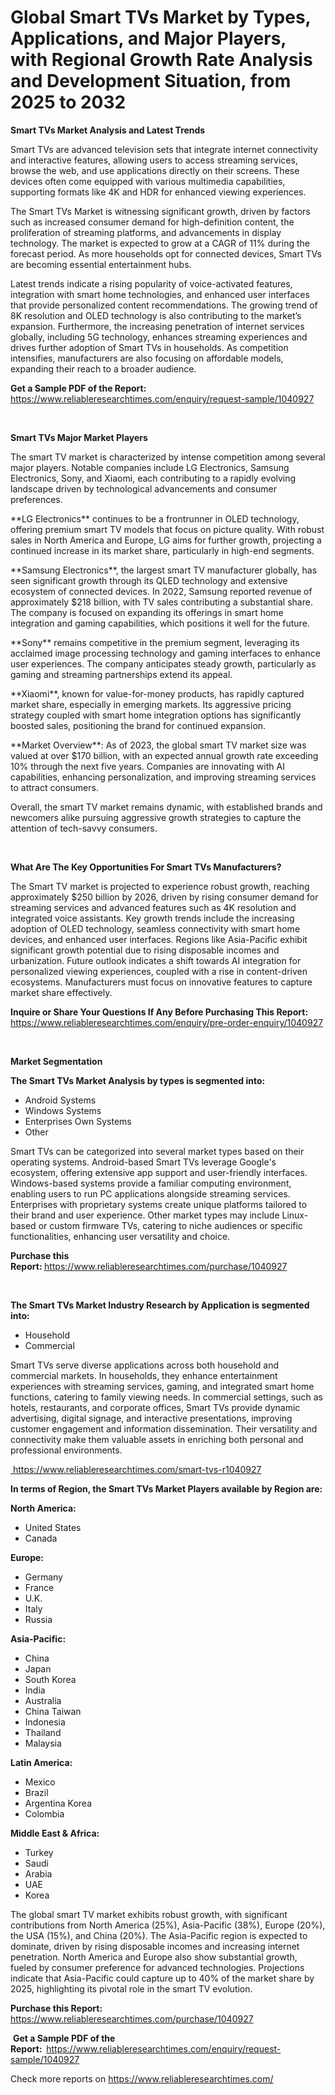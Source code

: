 <p><h1>Global Smart TVs Market by Types, Applications, and Major Players, with Regional Growth Rate Analysis and Development Situation, from 2025 to 2032</h1></p><p><strong>Smart TVs Market Analysis and Latest Trends</strong></p>
<p><p>Smart TVs are advanced television sets that integrate internet connectivity and interactive features, allowing users to access streaming services, browse the web, and use applications directly on their screens. These devices often come equipped with various multimedia capabilities, supporting formats like 4K and HDR for enhanced viewing experiences. </p><p>The Smart TVs Market is witnessing significant growth, driven by factors such as increased consumer demand for high-definition content, the proliferation of streaming platforms, and advancements in display technology. The market is expected to grow at a CAGR of 11% during the forecast period. As more households opt for connected devices, Smart TVs are becoming essential entertainment hubs.</p><p>Latest trends indicate a rising popularity of voice-activated features, integration with smart home technologies, and enhanced user interfaces that provide personalized content recommendations. The growing trend of 8K resolution and OLED technology is also contributing to the market’s expansion. Furthermore, the increasing penetration of internet services globally, including 5G technology, enhances streaming experiences and drives further adoption of Smart TVs in households. As competition intensifies, manufacturers are also focusing on affordable models, expanding their reach to a broader audience.</p></p>
<p><strong>Get a Sample PDF of the Report:&nbsp;</strong> <a href="https://www.reliableresearchtimes.com/enquiry/request-sample/1040927?utm_campaign=2719&utm_medium=2&utm_source=Github&utm_content=ia&utm_term=06042025&utm_id=smart-tvs">https://www.reliableresearchtimes.com/enquiry/request-sample/1040927</a></p>
<p>&nbsp;</p>
<p><strong>Smart TVs Major Market Players</strong></p>
<p><p>The smart TV market is characterized by intense competition among several major players. Notable companies include LG Electronics, Samsung Electronics, Sony, and Xiaomi, each contributing to a rapidly evolving landscape driven by technological advancements and consumer preferences.</p><p>**LG Electronics** continues to be a frontrunner in OLED technology, offering premium smart TV models that focus on picture quality. With robust sales in North America and Europe, LG aims for further growth, projecting a continued increase in its market share, particularly in high-end segments.</p><p>**Samsung Electronics**, the largest smart TV manufacturer globally, has seen significant growth through its QLED technology and extensive ecosystem of connected devices. In 2022, Samsung reported revenue of approximately $218 billion, with TV sales contributing a substantial share. The company is focused on expanding its offerings in smart home integration and gaming capabilities, which positions it well for the future.</p><p>**Sony** remains competitive in the premium segment, leveraging its acclaimed image processing technology and gaming interfaces to enhance user experiences. The company anticipates steady growth, particularly as gaming and streaming partnerships extend its appeal.</p><p>**Xiaomi**, known for value-for-money products, has rapidly captured market share, especially in emerging markets. Its aggressive pricing strategy coupled with smart home integration options has significantly boosted sales, positioning the brand for continued expansion.</p><p>**Market Overview**: As of 2023, the global smart TV market size was valued at over $170 billion, with an expected annual growth rate exceeding 10% through the next five years. Companies are innovating with AI capabilities, enhancing personalization, and improving streaming services to attract consumers.</p><p>Overall, the smart TV market remains dynamic, with established brands and newcomers alike pursuing aggressive growth strategies to capture the attention of tech-savvy consumers.</p></p>
<p>&nbsp;</p>
<p><strong>What Are The Key Opportunities For Smart TVs Manufacturers?</strong></p>
<p><p>The Smart TV market is projected to experience robust growth, reaching approximately $250 billion by 2026, driven by rising consumer demand for streaming services and advanced features such as 4K resolution and integrated voice assistants. Key growth trends include the increasing adoption of OLED technology, seamless connectivity with smart home devices, and enhanced user interfaces. Regions like Asia-Pacific exhibit significant growth potential due to rising disposable incomes and urbanization. Future outlook indicates a shift towards AI integration for personalized viewing experiences, coupled with a rise in content-driven ecosystems. Manufacturers must focus on innovative features to capture market share effectively.</p></p>
<p><strong>Inquire or Share Your Questions If Any Before Purchasing This Report:</strong> <a href="https://www.reliableresearchtimes.com/enquiry/pre-order-enquiry/1040927?utm_campaign=2719&utm_medium=2&utm_source=Github&utm_content=ia&utm_term=06042025&utm_id=smart-tvs">https://www.reliableresearchtimes.com/enquiry/pre-order-enquiry/1040927</a></p>
<p>&nbsp;</p>
<p><strong>Market Segmentation</strong></p>
<p><strong>The Smart TVs Market Analysis by types is segmented into:</strong></p>
<p><ul><li>Android Systems</li><li>Windows Systems</li><li>Enterprises Own Systems</li><li>Other</li></ul></p>
<p><p>Smart TVs can be categorized into several market types based on their operating systems. Android-based Smart TVs leverage Google's ecosystem, offering extensive app support and user-friendly interfaces. Windows-based systems provide a familiar computing environment, enabling users to run PC applications alongside streaming services. Enterprises with proprietary systems create unique platforms tailored to their brand and user experience. Other market types may include Linux-based or custom firmware TVs, catering to niche audiences or specific functionalities, enhancing user versatility and choice.</p></p>
<p><strong>Purchase this Report:&nbsp;</strong><a href="https://www.reliableresearchtimes.com/purchase/1040927?utm_campaign=2719&utm_medium=2&utm_source=Github&utm_content=ia&utm_term=06042025&utm_id=smart-tvs">https://www.reliableresearchtimes.com/purchase/1040927</a></p>
<p>&nbsp;</p>
<p><strong>The Smart TVs Market Industry Research by Application is segmented into:</strong></p>
<p><ul><li>Household</li><li>Commercial</li></ul></p>
<p><p>Smart TVs serve diverse applications across both household and commercial markets. In households, they enhance entertainment experiences with streaming services, gaming, and integrated smart home functions, catering to family viewing needs. In commercial settings, such as hotels, restaurants, and corporate offices, Smart TVs provide dynamic advertising, digital signage, and interactive presentations, improving customer engagement and information dissemination. Their versatility and connectivity make them valuable assets in enriching both personal and professional environments.</p></p>
<p><a href="https://www.reliableresearchtimes.com/smart-tvs-r1040927?utm_campaign=2719&utm_medium=2&utm_source=Github&utm_content=ia&utm_term=06042025&utm_id=smart-tvs">&nbsp;https://www.reliableresearchtimes.com/smart-tvs-r1040927</a></p>
<p><strong>In terms of Region, the Smart TVs Market Players available by Region are:</strong></p>
<p>
    <p> <strong> North America: </strong>
        <ul>
            <li>United States</li>
            <li>Canada</li>
        </ul>
        </p> 
    <p> <strong> Europe: </strong>
        <ul>
            <li>Germany</li>
            <li>France</li>
            <li>U.K.</li>
            <li>Italy</li>
            <li>Russia</li>
        </ul>
        </p> 
    <p> <strong> Asia-Pacific: </strong>
        <ul>
            <li>China</li>
            <li>Japan</li>
            <li>South Korea</li>
            <li>India</li>
            <li>Australia</li>
            <li>China Taiwan</li>
            <li>Indonesia</li>
            <li>Thailand</li>
            <li>Malaysia</li>
        </ul>
        </p> 
    <p> <strong> Latin America: </strong>
        <ul>
            <li>Mexico</li>
            <li>Brazil</li>
            <li>Argentina Korea</li>
            <li>Colombia</li>
        </ul>
        </p> 
    <p> <strong> Middle East & Africa: </strong>
        <ul>
            <li>Turkey</li>
            <li>Saudi</li>
            <li>Arabia</li>
            <li>UAE</li>
            <li>Korea</li>
        </ul>
    </p>
    </p>
<p><p>The global smart TV market exhibits robust growth, with significant contributions from North America (25%), Asia-Pacific (38%), Europe (20%), the USA (15%), and China (20%). The Asia-Pacific region is expected to dominate, driven by rising disposable incomes and increasing internet penetration. North America and Europe also show substantial growth, fueled by consumer preference for advanced technologies. Projections indicate that Asia-Pacific could capture up to 40% of the market share by 2025, highlighting its pivotal role in the smart TV evolution.</p></p>
<p><strong>Purchase this Report: </strong><a href="https://www.reliableresearchtimes.com/purchase/1040927?utm_campaign=2719&utm_medium=2&utm_source=Github&utm_content=ia&utm_term=06042025&utm_id=smart-tvs">https://www.reliableresearchtimes.com/purchase/1040927</a></p>
<p>&nbsp;<strong>Get a Sample PDF of the Report:&nbsp;&nbsp;</strong><a href="https://www.reliableresearchtimes.com/enquiry/request-sample/1040927?utm_campaign=2719&utm_medium=2&utm_source=Github&utm_content=ia&utm_term=06042025&utm_id=smart-tvs">https://www.reliableresearchtimes.com/enquiry/request-sample/1040927</a></p>
<p><strong></strong></p>
<p>Check more reports on <a href="https://www.reliableresearchtimes.com/?utm_campaign=2719&utm_medium=2&utm_source=Github&utm_content=ia&utm_term=06042025&utm_id=smart-tvs">https://www.reliableresearchtimes.com/</a></p>